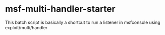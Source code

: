 # msf-multi-handler-starter
This batch script is basically a shortcut to run a listener in msfconsole using exploit/multi/handler
